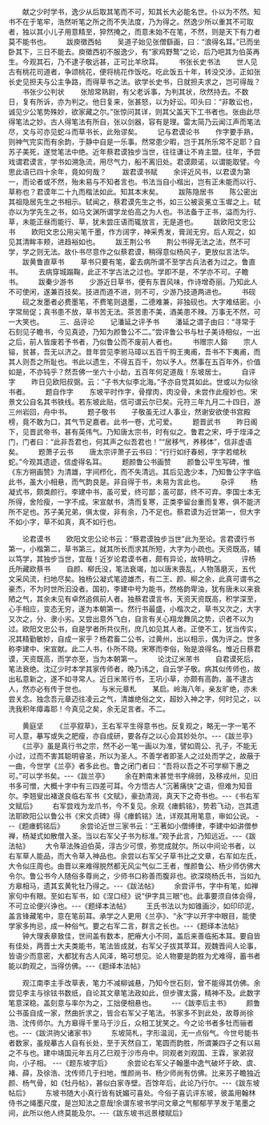 <!-- { "loadSidebar": true } -->
　　献之少时学书，逸少从后取其笔而不可，知其长大必能名世。仆以为不然。知书不在于笔牢，浩然听笔之所之而不失法度，乃为得之。然逸少所以重其不可取者，独以其小儿子用意精至，猝然掩之，而意未始不在笔，不然，则是天下有力者莫不能书也。 
　　跋庾徵西帖 
　　吴道子始见张僧繇画，曰：“浪得名耳。”已而坐卧其下，三日不能去。庾徵西初不服逸少，有“家鸡野鹜”之论，后乃吧其为伯英再生。今观其石，乃不逮子敬远甚，正可比羊欣耳。 
　　书张长史书法 
　　世人见古有桃花司道者，争颂桃花，便将桃花作饭吃。吃此饭五十年，转没交涉。正如张长史见担夫与公主争路，而得草书之法。欲学长史书，日就担夫求之，岂可得哉？ 
　　书张少公判状 
　　张旭常熟尉，有父老诉事，为判其状，欣然持去。不数日，复有所诉，亦为判之。他日复来，张甚怒，以为好讼。叩头曰：“非敢讼也，诚见少公笔势殊妙，欲家藏之尔。”张惊问其详，则其父盖天下工书者也。张由此尽得笔法之妙。古人得笔法有所自，张以剑器，容有是理。雷太简乃云闻江声而笔法尽，文与可亦见蛇斗而草书长，此殆谬矣。 
　　记与君谟论书 
　　作字要手熟，则神气完实而有余韵，于静中自是一乐事。然常患少暇，岂于其所乐常不足耶？自苏子美死，遂觉笔法中绝。近年蔡君谟独步当世，往往谦让不肯主盟。往年，予尝戏谓君谟言，学书如溯急流，用尽气力，船不离旧处。君谟颇诺，以谓能取譬。今思此语已四十余年，竟如何哉？ 
　　跋君谟书赋 
　　余评近风书，以君谟为第一，而论者或不然，殆未易与不知者言也。书法当自小楷出，岂有正未能而以行、草称也？君谟年二十九而楷法如此。知其本末矣。 
　　跋陈隐居书 
　　陈公密出其祖隐居先生之书相示。轼闻之，蔡君谟先生之书，如三公被衮冕立玉墀之上。轼亦以为学先生之书，如马文渊所谓学龙伯高之为人也。书法备于正书，溢而为行、草，未能正昼而能行、草，犹未尝庄语而辄放言，无是道也。 
　　跋欧阳文忠公书 
　　欧阳文忠公用尖笔干墨，作方阔字，神采秀发，膏润无穷。后人观之，如见其清眸丰颊，进趋裕如也。 
　　跋王荆公书 
　　荆公书得无法之法，然不可学，学之则无法。故仆书尽意作之似蔡君谟，稍得意似杨风子，更放似言法华。 
　　跋黄鲁直草书 
　　草书只要有笔，霍去病所谓不至学古兵法者为过之。鲁直书。 
　　去病穿城蹋鞠，此正不学古法之过也。学即不是，不学亦不可。子瞻书。 
　　跋秦少游书 
　　少游近日草书，便有东晋风味，作诗增奇丽。乃知此人不可使闲，遂兼百技矣。技进而道不进，则不可，少游乃技道两进也。 
　　书砚 
　　砚之发墨者必费墨笔，不费笔则退墨，二德难兼，非独砚也。大字难结密。小字常局促；真书患不放，草书苦无法。茶苦患不美，酒美患不辣。万事无不然，可一大笑也。 
　　三、品评论 
　　记潘延之评予书 
　　潘延之谓子由曰：“寻常于石刻见子瞻书，今见真迹，乃知为颜鲁公不二。”尝评鲁公书与杜子美诗相似，一出之后，前人皆废若予书者，乃似鲁公而不废前人者也。 
　　书赠宗人鎔 
　　宗人镕，贫甚，吾无以济之。昔年尝见李驸马璋以五百千购王夷甫，吾书不下夷甫，而其人则吾之所耻也。书此以遗生，不得五百千，勿以予人。然事在五百年外，价值如是，不亦钝乎？然吾佛一坐六十小劫，五百年何足道哉！东坡居士。 
　　自评字 
　　昨日见欧阳叔弼。云：“子书大似李北海。”予亦自觉其如此。世或以为似徐书者。 
　　题自作字 
　　东坡平时作字，骨撑肉，肉没骨，未尝作此瘦妙也。宋景文公自名其书铁线。若东坡此贴，信可谓云尔已矣。元符三年九月二十四日，游三州岩回，舟中书。 
　　题子敬书 
　　子敬虽无过人事业，然谢安欲使书宫殿榜，竟不敢为口，其气节足嘉者。此书一卷，尤可爱。 
　　题晋武书 
　　昨日阁下，见晋武帝书，甚有英伟气。乃知唐太宗书，时有似之。鲁君之宋，呼于垤泽之门，门者曰：“此非吾君也，何其声之似吾君也！”“居移气，养移体”，信非虚语矣。 
　　题萧子云书 
　　唐太宗评萧子云书曰：“行行如纡春蚓，字字若绾秋蛇。”今观其遗迹，信虚得名耳。 
　　题颜鲁公书画赞 
　　颜鲁公平生写碑，惟《东方朔画赞》为清雄，字间栉化，而不失清远。其后见逸少本，乃知鲁公字字临此书，虽大小相悬，而气韵良是。非自得于书，未易为言此也。 
　　杂评 
　　杨凝式书，颇类颜行。李建中书，虽可爱，终可鄙；虽可鄙，终不可弃。李国士本无所得，舍险瘦，一字不成。宋宣献书，清而复寒，正类李留台重而复寒，俱不能济所不足也。苏子美兄弟，俱太俊，非有余，乃不足也。蔡君谟为近世第一，但大字不如小字，草不如真，真不如行也。 

　　论君谟书 
　　欧阳文忠公论书云：“蔡君谟独步当世”此为至论。言君谟行书第一，小楷第二，草书第三。就其所长而求其所短，大字为小疏也。天资既高，辅以笃学，其独步当世，宜哉！近岁论君谟书者，颇有异论，故特明之。 
　　评杨氏所藏欧蔡书 
　　自颜、柳氏没，笔法衰竭，加以唐末喪乱，人物落磨灭，五代文采风流，扫地尽矣。独杨公凝式笔迹雄杰，有二王、颜、柳之余，此真可谓书之豪杰，不为时世所汩没者。国初，李建中号为能书，然格韵卑浊，犹有唐未以来衰陋之气，其余未见有卓然追佩前人者。独蔡君谟言书，天资天资既高，积学深至，心手相应，变态无穷，遂为本朝第一。然行书最盛，小楷次之，草书又次之，大字又次之，分、隶小劣。又尝出意外飞白，自言有关心翔龙舞凤之势，识者不以为过。欧阳文忠公书，自是学者所共仪刑，庶几如见其人者。正使不工，犹当传实，况其精勤敏妙，自成一家乎？杨君畜二公书，过黄州，出以相示，偶为评之。世多称李建中、宋宣献。此二人书，仆所不晓。宋寒而李俗，殆是浪得名。惟近日蔡君谟，天资既高，而学亦至，当为本朝第一。 
　　论沈辽米芾书 
　　自君谟死后，笔法衰绝。沈辽少时本学其家传师者，晚乃讳之，自云学子敬。病其似传师也，故出私意新之，遂不如寻常人。近日米芾行书，王巩小草，亦颇有高韵，虽不逮古人，然亦必有传于世也。 
　　与米元章札 
　　某启。岭海八年，亲友旷绝，亦未尝关念。独念吾元章迈往凌云之气，清雄绝俗之文，超妙入神之字，何时见之，以洗我积年瘴毒耶！今真见之矣，余无足言者。不二。 

　　黄庭坚 
　　《兰亭叙草》，王右军平生得意书也。反复观之，略无一字一笔不可人意，摹写或失之肥瘦，亦自成研，要各存之以心会其妙处尔。---《跋兰亭》 
　　《兰亭》虽是真行书之宗，然不必一笔一画以为准，譬如周公、孔子，不能无小过，过而不害其聪明睿圣，所以为圣人。不善学者即圣人之过处而学之，故蔽于一曲，今世学《兰亭》者多此也。鲁之闭门者曰：“吾将以吾之不可学柳下惠之可。”可以学书矣。---《跋兰亭》 
　　余在黔南末甚觉书字绵弱，及移戎州，见旧书多可憎，大概十字中有三四差可耳。今方悟古人“沉著痛快”之语，但难为知音尔。李翘叟出褚遂良临右军书《文赋》，豪劲清润，真天下之奇书也。---《书右军文赋后》 
　　右军尝戏为龙爪书，今不复见。余观《瘗鹤铭》，势若飞动，岂其遗法耶欧阳公以鲁公书《宋文贞碑》得《瘗鹤铭》法，详观其用笔意，审如公说。 ---《题瘗鹤铭后》 
　　余尝论近世三家书云：“王著如小僧缚律，李建中如讲僧参禅，杨凝式如散僧入圣。当以右军父子书为标准。”观予此言，乃知远近。---《跋法帖》 
　　大令草法殊迫伯英，淳古少可恨，弥觉成就尔。所以中间论书者，以右军草人能品，而大令草入神品也。余尝以右军父子草书比之文章，右军如左氏，大令似庄周也。由晋以来难得脱然都无风尘气似二王者，惟颜鲁公、杨少师仿佛大令尔。鲁公书今人随俗多尊尚之，少师书口称善而腹非也。欲深晓杨氏书，当如九方皋相马，遗其玄黄牝牡乃得之。---《跋法帖》 
　　余尝评书，字中有笔，如禅家句中有眼。至如右军书，如《涅口经》说“伊字具三眼”也。此事要须自体会得，不可立论便兴诤也。---《题绎本法帖》 
　　王氏书法以为如锥画沙，如印印泥，盖言锋藏笔中，意在笔前耳。承学之人更用《兰亭》、“永”字以开字中眼目，能使学家多拘忌，成一种俗气。要之右军二言，群言之长也。---《题绎本法帖》 
　　钟大理表章致佳，世间盖有数本，肥瘠大小不同，盖后来善临拓本耳。要自皆有佳处，两晋士大夫类能书，笔法皆成就，右军父子拔其萃耳。观魏晋间人论事，皆语少而意密，大都犹有古人风泽，略可想见。论人物要是韵胜为尤难得，蓄书者能以韵观之，当得仿佛。---《题绎本法帖》 

　　观江南李主手改草表，笔力不减柳诚悬，乃知今世石刻，曾不能得其仿佛。余尝见李主与徐铉书数纸，自论其文章笔法政如此，但步骤太露，精神不及。此数字笔意深稳。盖刻意与率尔为之，工拙便相悬也。 
　　---《跋李后主书》 
　　颜鲁公书虽自成一家，然曲折求之，皆合右军父子笔法。书家多不到此处，故尊尚徐浩、沈传师尔。九方皋得千里马于沙丘，众相工犹笑之。今之论书者多牡而骊者也。---《跋洪驹父诸家书》 
　　东坡简札，字形温润，无一点俗气。今世号能书者数家，虽规摹古人自有长处，至于天然自工，笔圆而韵胜，所谓兼四子之有以易之不与也。建中靖国元年五月乙巳观于沙市舟中。同观者刘观国、王霖，家弟寂向，小子相。 ---《题东坡字后》 
　　余尝论右军父子翰墨中逸气破坏于欧、虞、褚、薛，及徐浩、沈传师几于扫地，惟颜尚书、杨少师尚有仿佛。比来苏子瞻独近颜、杨气骨，如《牡丹帖》，甚似白家寺壁。百馀年后，此论乃行尔。---《跋东坡帖后》 
　　东坡书随大小真行皆有妩媚可喜处。今俗子喜讥评东坡，彼盖用翰林侍书之绳墨尺度，是岂知法之意哉!余谓东坡书学问文章之气郁郁芋芋发于笔墨之间，此所以他人终莫能及尔。---《跋东坡书远景楼赋后》 
